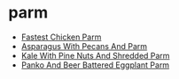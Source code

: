 # parm

 * [Fastest Chicken Parm](index/f/fastest-chicken-parm.json)
 * [Asparagus With Pecans And Parm](index/a/asparagus-with-pecans-and-parm.json)
 * [Kale With Pine Nuts And Shredded Parm](index/k/kale-with-pine-nuts-and-shredded-parm.json)
 * [Panko And Beer Battered Eggplant Parm](index/p/panko-and-beer-battered-eggplant-parm.json)
